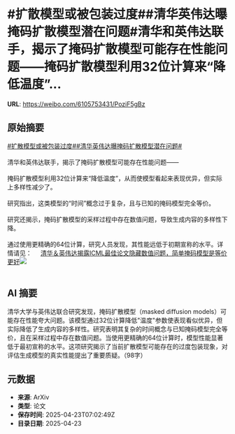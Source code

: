 # #扩散模型或被包装过度##清华英伟达曝掩码扩散模型潜在问题#清华和英伟达联手，揭示了掩码扩散模型可能存在性能问题——掩码扩散模型利用32位计算来“降低温度”...

**URL**: https://weibo.com/6105753431/PoziF5gBz

## 原始摘要

<a href="https://m.weibo.cn/search?containerid=231522type%3D1%26t%3D10%26q%3D%23%E6%89%A9%E6%95%A3%E6%A8%A1%E5%9E%8B%E6%88%96%E8%A2%AB%E5%8C%85%E8%A3%85%E8%BF%87%E5%BA%A6%23&amp;extparam=%23%E6%89%A9%E6%95%A3%E6%A8%A1%E5%9E%8B%E6%88%96%E8%A2%AB%E5%8C%85%E8%A3%85%E8%BF%87%E5%BA%A6%23" data-hide=""><span class="surl-text">#扩散模型或被包装过度#</span></a><a href="https://m.weibo.cn/search?containerid=231522type%3D1%26t%3D10%26q%3D%23%E6%B8%85%E5%8D%8E%E8%8B%B1%E4%BC%9F%E8%BE%BE%E6%9B%9D%E6%8E%A9%E7%A0%81%E6%89%A9%E6%95%A3%E6%A8%A1%E5%9E%8B%E6%BD%9C%E5%9C%A8%E9%97%AE%E9%A2%98%23&amp;extparam=%23%E6%B8%85%E5%8D%8E%E8%8B%B1%E4%BC%9F%E8%BE%BE%E6%9B%9D%E6%8E%A9%E7%A0%81%E6%89%A9%E6%95%A3%E6%A8%A1%E5%9E%8B%E6%BD%9C%E5%9C%A8%E9%97%AE%E9%A2%98%23" data-hide=""><span class="surl-text">#清华英伟达曝掩码扩散模型潜在问题#</span></a><br><br>清华和英伟达联手，揭示了掩码扩散模型可能存在性能问题——<br><br>掩码扩散模型利用32位计算来“降低温度”，从而使模型看起来表现优异，但实际上多样性减少了。<br><br>研究指出，这类模型的“时间”概念过于复杂，且与已知的掩码模型完全等价。<br><br>研究还揭示，掩码扩散模型的采样过程中存在数值问题，导致生成内容的多样性下降。<br><br>通过使用更精确的64位计算，研究人员发现，其性能远低于初期宣称的水平。详情请见： <a href="https://weibo.com/ttarticle/p/show?id=2309405158555694268451" data-hide=""><span class="url-icon"><img style="width: 1rem;height: 1rem" src="https://h5.sinaimg.cn/upload/2015/09/25/3/timeline_card_small_article_default.png" referrerpolicy="no-referrer"></span><span class="surl-text">清华＆英伟达揭露ICML最佳论文隐藏数值问题，简单掩码模型是等价更好</span></a><img style="" src="https://tvax2.sinaimg.cn/large/006Fd7o3gy1i0qiubvulej30d607fjrr.jpg" referrerpolicy="no-referrer"><br><br>

## AI 摘要

清华大学与英伟达联合研究发现，掩码扩散模型（masked diffusion models）可能存在性能夸大问题。该模型通过32位计算降低"温度"参数使表现看似优异，但实际降低了生成内容的多样性。研究表明其复杂的时间概念与已知掩码模型完全等价，且在采样过程中存在数值问题。当使用更精确的64位计算时，模型性能显著低于最初宣称的水平。这项研究揭示了当前扩散模型可能存在的过度包装现象，对评估生成模型的真实性能提出了重要质疑。（98字）

## 元数据

- **来源**: ArXiv
- **类型**: 论文
- **保存时间**: 2025-04-23T07:02:49Z
- **目录日期**: 2025-04-23
